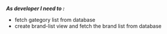 _**As developer I need to :**_

- fetch gategory list from database
- create brand-list view and fetch the brand list from database

